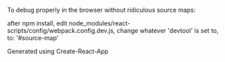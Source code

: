 To debug properly in the browser without ridiculous source maps:

after npm install,
edit node_modules/react-scripts/config/webpack.config.dev.js,
change whatever 'devtool' is set to, to: '#source-map'

Generated using Create-React-App
